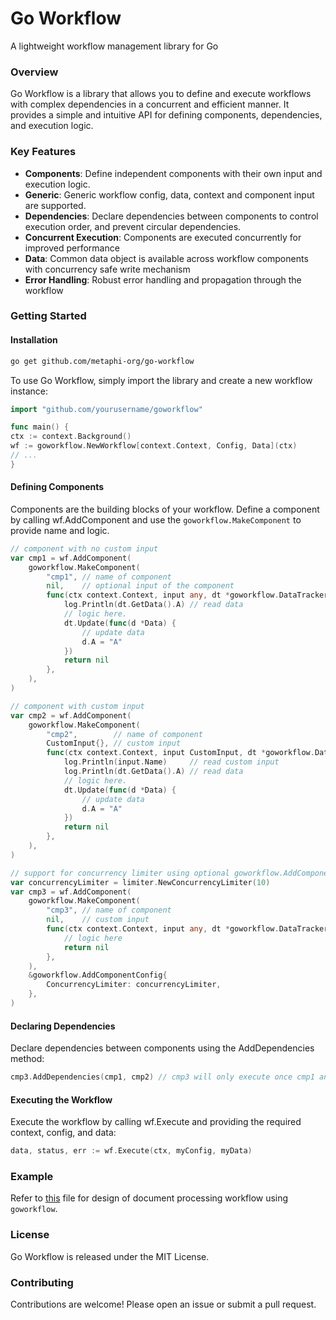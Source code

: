 # Go Workflow

A lightweight workflow management library for Go

### Overview

Go Workflow is a library that allows you to define and execute workflows with complex dependencies in a concurrent and efficient manner. It provides a simple and intuitive API for defining components, dependencies, and execution logic.

### Key Features

- **Components**: Define independent components with their own input and execution logic.
- **Generic**: Generic workflow config, data, context and component input are supported.
- **Dependencies**: Declare dependencies between components to control execution order, and prevent circular dependencies.
- **Concurrent Execution**: Components are executed concurrently for improved performance
- **Data**: Common data object is available across workflow components with concurrency safe write mechanism
- **Error Handling**: Robust error handling and propagation through the workflow

### Getting Started

#### Installation

```bash
go get github.com/metaphi-org/go-workflow
```

To use Go Workflow, simply import the library and create a new workflow instance:

```Go
import "github.com/yourusername/goworkflow"

func main() {
ctx := context.Background()
wf := goworkflow.NewWorkflow[context.Context, Config, Data](ctx)
// ...
}
```

#### Defining Components

Components are the building blocks of your workflow. Define a component by calling wf.AddComponent and use the `goworkflow.MakeComponent` to provide name and logic.

```Go
// component with no custom input
var cmp1 = wf.AddComponent(
	goworkflow.MakeComponent(
		"cmp1", // name of component
		nil,    // optional input of the component
		func(ctx context.Context, input any, dt *goworkflow.DataTracker[Config, Data]) error {
			log.Println(dt.GetData().A) // read data
			// logic here.
			dt.Update(func(d *Data) {
				// update data
				d.A = "A"
			})
			return nil
		},
	),
)

// component with custom input
var cmp2 = wf.AddComponent(
	goworkflow.MakeComponent(
		"cmp2",        // name of component
		CustomInput{}, // custom input
		func(ctx context.Context, input CustomInput, dt *goworkflow.DataTracker[Config, Data]) error {
			log.Println(input.Name)     // read custom input
			log.Println(dt.GetData().A) // read data
			// logic here.
			dt.Update(func(d *Data) {
				// update data
				d.A = "A"
			})
			return nil
		},
	),
)

// support for concurrency limiter using optional goworkflow.AddComponentConfig config
var concurrencyLimiter = limiter.NewConcurrencyLimiter(10)
var cmp3 = wf.AddComponent(
	goworkflow.MakeComponent(
		"cmp3", // name of component
		nil,    // custom input
		func(ctx context.Context, input any, dt *goworkflow.DataTracker[Config, Data]) error {
			// logic here
			return nil
		},
	),
	&goworkflow.AddComponentConfig{
		ConcurrencyLimiter: concurrencyLimiter,
	},
)
```

#### Declaring Dependencies

Declare dependencies between components using the AddDependencies method:

```Go
cmp3.AddDependencies(cmp1, cmp2) // cmp3 will only execute once cmp1 and cmp2 are successfully executed
```

#### Executing the Workflow

Execute the workflow by calling wf.Execute and providing the required context, config, and data:

```Go
data, status, err := wf.Execute(ctx, myConfig, myData)
```

### Example

Refer to [this](./go-workflow/examples_test.go) file for design of document processing workflow using `goworkflow`.

### License

Go Workflow is released under the MIT License.

### Contributing

Contributions are welcome! Please open an issue or submit a pull request.
